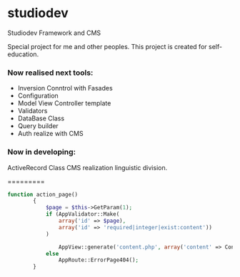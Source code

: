 studiodev
=========

Studiodev Framework and CMS

Special project for me and other peoples. This project is created for self-education.
### Now realised next tools:
* Inversion Conntrol with Fasades
* Configuration 
* Model View Controller template
* Validators
* DataBase Class
* Query builder
* Auth realize with CMS

### Now in developing:

ActiveRecord Class
CMS realization
linguistic division.

=========
```php
function action_page()
        {
            $page = $this->GetParam(1);
            if (AppValidator::Make(
                array('id' => $page),
                array('id' => 'required|integer|exist:content'))
            )

                AppView::generate('content.php', array('content' => Content::find($page)->inArray()));
            else
                AppRoute::ErrorPage404();
        }
```
